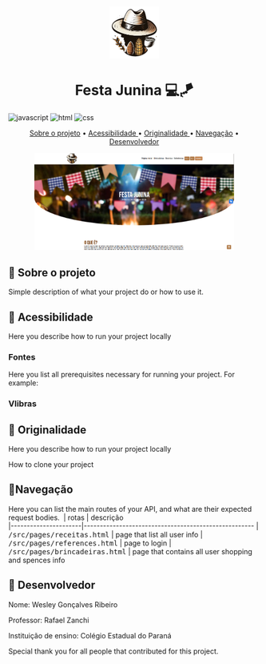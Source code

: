 [JAVASCRIPT__BADGE]: https://img.shields.io/badge/Javascript-000?style=for-the-badge&logo=javascript

[CSS3]:https://img.shields.io/badge/css3-%231572B6.svg?style=for-the-badge&logo=css3&logoColor=white
[HTML5]: https://img.shields.io/badge/html5-%23E34F26.svg?style=for-the-badge&logo=html5&logoColor=white



<div display="flex" align="center"><img src="src/assets/img/logo1.png" width="100px"> <h1 align="center" style="font-weight: bold;">Festa Junina 💻🪁</h1> </div>


![javascript][JAVASCRIPT__BADGE]
![html][HTML5]
![css][CSS3]

<p align="center">
  <a href="#about">Sobre o projeto</a> • 
  <a href="#started">Acessibilidade </a> • 
  <a href="#started">Originalidade </a> • 
  <a href="#started">Navegação</a> •
  <a href="#started">Desenvolvedor</a>

</p>


<p align="center">
    <img src="src/assets/img/site-printscreen.png" alt="Image Example" width="400px">
</p>

<h2 id="started">📌 Sobre o projeto</h2>

Simple description of what your project do or how to use it.



<h2 id="started">🚀 Acessibilidade</h2>

Here you describe how to run your project locally

<h3>Fontes</h3>

Here you list all prerequisites necessary for running your project. For example:



<h3>Vlibras</h3>

<h2 id="started">🧠 Originalidade</h2>

Here you describe how to run your project locally


How to clone your project



<h2 id="routes">📍Navegação</h2>

Here you can list the main routes of your API, and what are their expected request bodies.
​
| rotas               | descrição                                          
|----------------------|-----------------------------------------------------
| <kbd>/src/pages/receitas.html</kbd>     | page that list all user info
| <kbd>/src/pages/references.html</kbd>     | page to login
| <kbd>/src/pages/brincadeiras.html</kbd>     | page that contains all user shopping and spences info

<h2 id="colab">🤝 Desenvolvedor</h2>
<p>Nome: Wesley Gonçalves Ribeiro</p>
<p>Professor: Rafael Zanchi</p>
<p>Instituição de ensino: Colégio Estadual do Paraná</p>

Special thank you for all people that contributed for this project.

